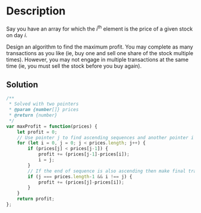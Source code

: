 # Description

Say you have an array for which the *i*<sup>th</sup> element is the price of a given stock on day *i*.

Design an algorithm to find the maximum profit. You may complete as many transactions as you like (ie, buy one and sell one share of the stock multiple times). However, you may not engage in multiple transactions at the same time (ie, you must sell the stock before you buy again).



## Solution
```javascript
/**
 * Solved with two pointers
 * @param {number[]} prices
 * @return {number}
 */
var maxProfit = function(prices) {
    let profit = 0;
    // Use pointer j to find ascending sequences and another pointer i for pointing the current lowest price
    for (let i = 0, j = 0; j < prices.length; j++) {
        if (prices[j] < prices[j-1]) {
            profit += (prices[j-1]-prices[i]);
            i = j;
        }
        // If the end of sequence is also ascending then make final transaction
        if (j === prices.length-1 && i !== j) {
            profit += (prices[j]-prices[i]);
        }
    }
    return profit;
};
```
